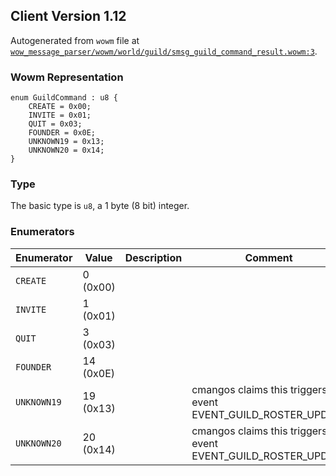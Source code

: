 ## Client Version 1.12

Autogenerated from `wowm` file at [`wow_message_parser/wowm/world/guild/smsg_guild_command_result.wowm:3`](https://github.com/gtker/wow_messages/tree/main/wow_message_parser/wowm/world/guild/smsg_guild_command_result.wowm#L3).

### Wowm Representation
```rust,ignore
enum GuildCommand : u8 {
    CREATE = 0x00;
    INVITE = 0x01;
    QUIT = 0x03;
    FOUNDER = 0x0E;
    UNKNOWN19 = 0x13;
    UNKNOWN20 = 0x14;
}
```
### Type
The basic type is `u8`, a 1 byte (8 bit) integer.
### Enumerators
| Enumerator | Value  | Description | Comment |
| --------- | -------- | ----------- | ------- |
| `CREATE` | 0 (0x00) |  |  |
| `INVITE` | 1 (0x01) |  |  |
| `QUIT` | 3 (0x03) |  |  |
| `FOUNDER` | 14 (0x0E) |  |  |
| `UNKNOWN19` | 19 (0x13) |  | cmangos claims this triggers UI event EVENT_GUILD_ROSTER_UPDATE |
| `UNKNOWN20` | 20 (0x14) |  | cmangos claims this triggers UI event EVENT_GUILD_ROSTER_UPDATE |
